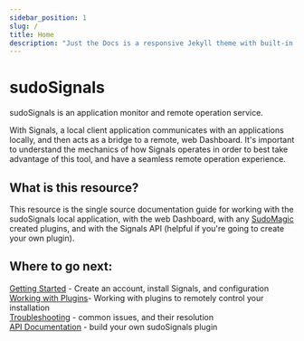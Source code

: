 ```yaml
---
sidebar_position: 1
slug: /
title: Home
description: "Just the Docs is a responsive Jekyll theme with built-in search that is easily customizable and hosted on GitHub Pages."
---
```


# sudoSignals

sudoSignals is an application monitor and remote operation service.

With Signals, a local client application communicates with an applications locally, and then acts as a bridge to a remote, web Dashboard. It's important to understand the mechanics of how Signals operates in order to best take advantage of this tool, and have a seamless remote operation experience. 

## What is this resource?

This resource is the single source documentation guide for working with the sudoSignals local application, with the web Dashboard, with any [SudoMagic](https://www.sudomagic.com/) created plugins, and with the Signals API (helpful if you're going to create your own plugin).

## Where to go next:
[Getting Started](./getting-started) - Create an account, install Signals, and configuration  
[Working with Plugins](./plugins)- Working with plugins to remotely control your installation   
[Troubleshooting](./troubleshooting) - common issues, and their resolution  
[API Documentation](./api) - build your own sudoSignals plugin
